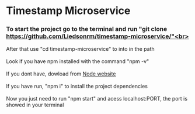 # Timestamp Microservice

###  To start the project go to the terminal and run "git clone https://github.com/Liedsonrm/timestamp-microservice/"<br>
  After that use "cd timestamp-microservice" to into in the path<br><br>
  Look if you have npm installed with the command "npm -v"<br><br>
  If you dont have, dowload from <a href="https://nodejs.org/en/">Node website<a/><br><br>
  If you have run, "npm i" to install the project dependencies<br><br>
  Now you just need to run "npm start" and acess localhost:PORT, the port is showed in your terminal<br><br>

